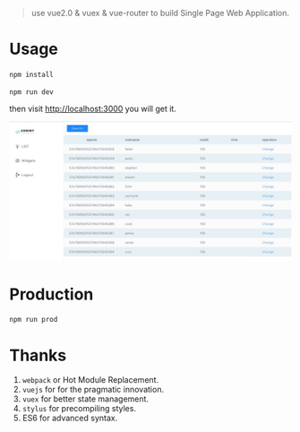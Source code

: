 > use vue2.0 & vuex & vue-router to build Single Page Web Application.


# Usage

`npm install`

`npm run dev`

then visit <http://localhost:3000> you will get it.

![image](webapp/static/images/QQ20161015-0.jpg)


# Production

 `npm run prod`

# Thanks

1. `webpack` or Hot Module Replacement.
2. `vuejs` for  for the pragmatic innovation.
3. `vuex` for better state management.
4. `stylus` for precompiling styles.
5. ES6 for advanced syntax.
